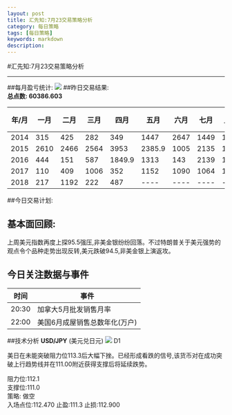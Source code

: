 ```yaml
---
layout: post
title: 汇先知:7月23交易策略分析
category: 每日策略
tags: [每日策略]
keywords: markdown
description:
---
```

#汇先知:7月23交易策略分析  

----------
##每月盈亏统计:
![](https://i.imgur.com/bb5gm95.png)
##昨日交易结果:  
**总点数: 60386.603**


| 年/月  | 一月 | 二月 |三月 | 四月 | 五月 | 六月  | 七月 |八月 | 九月 |十月| 十一月 |十二月 |
| -----|----- | ----- | ----- |----- | ----- |----- | ----- |----- | ----- |----- | ----- |-----|
| 2014| 315 |425 | 282 |349 | 1447|2647 | 1449 |1024 | 739 |2277 | 2512 |2092 |
| 2015| 2610 | 2466| 2564 |3953 | 2385.9 |1005 | 2135 |1147 | 1457 |759 | 1158.4 |304.6 |
| 2016| 444 |151 | 587 |1849.9 | 1313 |143 | 2139 |1355 |313 |1278.6 | 702 |1935 |
| 2017| 110 | 409 | 1006 |352 |1152 |1090 | 1064 |134 | 1959 |511| 422 |386|
| 2018| 217 | 1192 | 222 |487 | ---- |---- | ---- |---- | ---- |---- | ---- |---- |

##今日交易计划:


## 基本面回顾:
上周美元指数再度上探95.5强压,非美金银纷纷回落。不过特朗普关于美元强势的观点令个品种走势出现反转,美元跌破94.5,非美金银上演返攻。


## 今日关注数据与事件 ##
| 时间 | 事件 |
| ------ | ------ |
| 20:30 | 加拿大5月批发销售月率 |
| 22:00 | 美国6月成屋销售总数年化(万户) |


##技术分析
**USD/JPY**       (美元兑日元)
![](https://i.imgur.com/sZmPMgs.jpg)
 D1

美日在未能突破阻力位113.3后大幅下挫。已经形成看跌的信号,该货币对在成功突破上行趋势线并在111.00附近获得支撑后将延续跌势。

阻力位:112.1    
支撑位:111.0     
策略: 做空   
入场点位:112.470    止盈:111.3    止损:112.900
